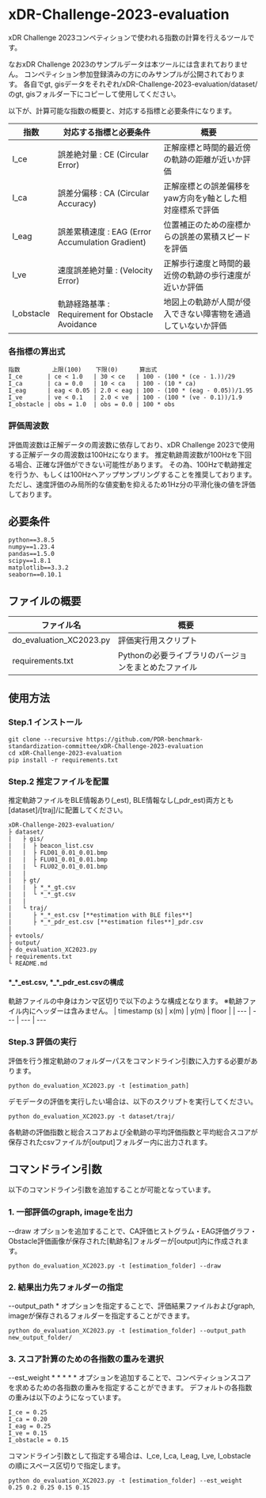 # xDR-Challenge-2023-evaluation
xDR Challenge 2023コンペティションで使われる指数の計算を行えるツールです。

なおxDR Challenge 2023のサンプルデータは本ツールには含まれておりません。
コンペティション参加登録済みの方にのみサンプルが公開されております。
各自でgt, gisデータをそれぞれ/xDR-Challenge-2023-evaluation/dataset/のgt, gisフォルダー下にコピーして使用してください。

以下が、計算可能な指数の概要と、対応する指標と必要条件になります。


| **指数** | **対応する指標と必要条件** | **概要** |
 ---       | ---                     |---
| I_ce        | 誤差絶対量 : CE (Circular Error)               　 | 正解座標と時間的最近傍の軌跡の距離が近いか評価　 　         |
| I_ca        | 誤差分偏移 : CA (Circular Accuracy)        　     | 正解座標との誤差偏移をyaw方向をy軸とした相対座標系で評価 　         |
| I_eag       | 誤差累積速度 : EAG (Error Accumulation Gradient)  | 位置補正のための座標からの誤差の累積スピードを評価          |
| I_ve        | 速度誤差絶対量 : (Velocity Error)                 | 正解歩行速度と時間的最近傍の軌跡の歩行速度が近いか評価       |
| I_obstacle  | 軌跡経路基準 : Requirement for Obstacle Avoidance | 地図上の軌跡が人間が侵入できない障害物を通過していないか評価 |

### 各指標の算出式
```
指数         上限(100)    下限(0)      算出式
I_ce       | ce < 1.0   | 30 < ce   | 100 - (100 * (ce - 1.))/29
I_ca       | ca = 0.0   | 10 < ca   | 100 - (10 * ca)
I_eag      | eag < 0.05 | 2.0 < eag | 100 - (100 * (eag - 0.05))/1.95
I_ve       | ve < 0.1   | 2.0 < ve  | 100 - (100 * (ve - 0.1))/1.9
I_obstacle | obs = 1.0  | obs = 0.0 | 100 * obs
```

### 評価周波数
評価周波数は正解データの周波数に依存しており、xDR Challenge 2023で使用する正解データの周波数は100Hzになります。
推定軌跡周波数が100Hzを下回る場合、正確な評価ができない可能性があります。
その為、100Hzで軌跡推定を行うか、もしくは100Hzへアップサンプリングすることを推奨しております。
ただし、速度評価のみ局所的な値変動を抑えるため1Hz分の平滑化後の値を評価しております。

## 必要条件
```
python==3.8.5
numpy==1.23.4
pandas==1.5.0
scipy==1.8.1
matplotlib==3.3.2
seaborn==0.10.1
```

## ファイルの概要

| **ファイル名** | **概要** |
 ---            |---
| do_evaluation_XC2023.py | 評価実行用スクリプト |
| requirements.txt        | Pythonの必要ライブラリのバージョンをまとめたファイル |
<!--
| **evtools**             |---
| bitmap_tools.py         | bitmapを扱う為の関数をまとめたスクリプト |
| EV_converter.py         | 評価値をxDR Challenge 2023コンペティションで使う指標へ変換する処理をまとめたスクリプト |
| evaluate_CA.py          | CA評価を行う為のスクリプト |
| evaluate_CE.py          | CE評価を行う為のスクリプト |
| evaluate_EAG.py         | EAG評価を行う為のスクリプト |
| evaluate_OE.py          | obstacle評価を行う為のスクリプト |
| evaluate_VE.py          | Velocity評価を行う為のスクリプト |
-->
## 使用方法
### Step.1  インストール
```
git clone --recursive https://github.com/PDR-benchmark-standardization-committee/xDR-Challenge-2023-evaluation
cd xDR-Challenge-2023-evaluation
pip install -r requirements.txt
```

### Step.2 推定ファイルを配置
推定軌跡ファイルをBLE情報あり(_est), BLE情報なし(_pdr_est)両方とも[dataset]/[traj]/に配置してください。
```
xDR-Challenge-2023-evaluation/
├ dataset/
|   ├ gis/
|   |  ├ beacon_list.csv
|   |  ├ FLD01_0.01_0.01.bmp
|   |  ├ FLU01_0.01_0.01.bmp
|   |  └ FLU02_0.01_0.01.bmp
|   |
|   ├ gt/
|   |  ├ *_*_gt.csv
|   |  └ *_*_gt.csv
|   |
|   └ traj/
|      ├ *_*_est.csv [**estimation with BLE files**]
|      ├ *_*_pdr_est.csv [**estimation files**]_pdr.csv
|
├ evtools/
├ output/
├ do_evaluation_XC2023.py
├ requirements.txt
└ README.md
```

#### \*\_\*\_est.csv, \*\_\*\_pdr_est.csvの構成
軌跡ファイルの中身はカンマ区切りで以下のような構成となります。
※軌跡ファイル内にヘッダーは含みません。
| timestamp (s) | x(m) | y(m) | floor |
| ---           | ---  | ---  | ---   

### Step.3 評価の実行
評価を行う推定軌跡のフォルダーパスをコマンドライン引数に入力する必要があります。
```
python do_evaluation_XC2023.py -t [estimation_path]
```
デモデータの評価を実行したい場合は、以下のスクリプトを実行してください。
```
python do_evaluation_XC2023.py -t dataset/traj/
```

各軌跡の評価指数と総合スコアおよび全軌跡の平均評価指数と平均総合スコアが保存されたcsvファイルが[output]フォルダー内に出力されます。

## コマンドライン引数
以下のコマンドライン引数を追加することが可能となっています。

### 1. 一部評価のgraph, imageを出力
--draw オプションを追加することで、CA評価ヒストグラム・EAG評価グラフ・Obstacle評価画像が保存された[軌跡名]フォルダーが[output]内に作成されます。
```
python do_evaluation_XC2023.py -t [estimation_folder] --draw
```

### 2. 結果出力先フォルダーの指定
--output_path * オプションを指定することで、評価結果ファイルおよびgraph, imageが保存されるフォルダーを指定することができます。
```
python do_evaluation_XC2023.py -t [estimation_folder] --output_path new_output_folder/
```

### 3. スコア計算のための各指数の重みを選択
--est_weight * * * * * オプションを追加することで、コンペティションスコアを求めるための各指数の重みを指定することができます。
デフォルトの各指数の重みは以下のようになっています。
```
I_ce = 0.25
I_ca = 0.20
I_eag = 0.25
I_ve = 0.15
I_obstacle = 0.15
```
コマンドライン引数として指定する場合は、I_ce, I_ca, I_eag, I_ve, I_obstacleの順にスペース区切りで指定します。
```
python do_evaluation_XC2023.py -t [estimation_folder] --est_weight 0.25 0.2 0.25 0.15 0.15
```
